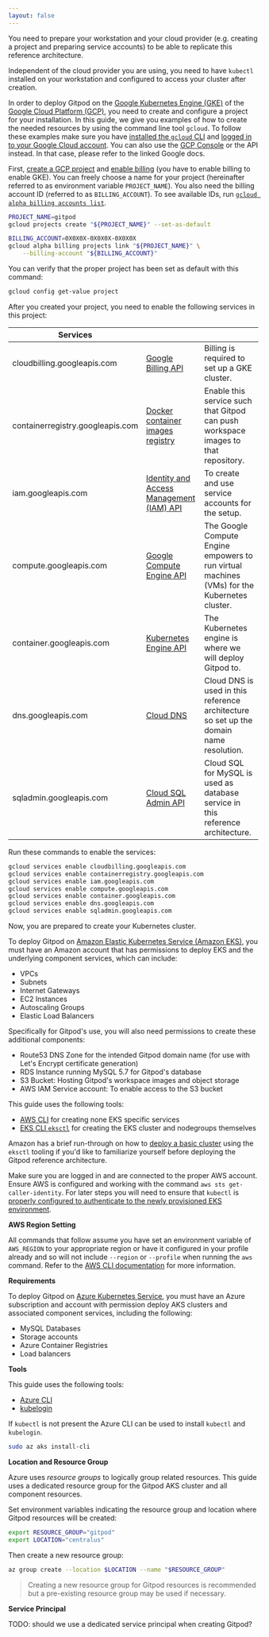 ```yaml
---
layout: false
---
```


<script lang="ts">
  import CloudPlatformToggle from "$lib/components/docs/cloud-platform-toggle.svelte";
</script>

You need to prepare your workstation and your cloud provider (e.g. creating a project and preparing service accounts) to be able to replicate this reference architecture.

Independent of the cloud provider you are using, you need to have `kubectl` installed on your workstation and configured to access your cluster after creation.

<CloudPlatformToggle id="cloud-platform-toggle-preparations">

<div slot="gcp">

In order to deploy Gitpod on the [Google Kubernetes Engine (GKE)](https://cloud.google.com/kubernetes-engine) of the [Google Cloud Platform (GCP)](https://cloud.google.com/docs), you need to create and configure a project for your installation. In this guide, we give you examples of how to create the needed resources by using the command line tool `gcloud`. To follow these examples make sure you have [installed the `gcloud` CLI](https://cloud.google.com/sdk/docs/install) and [logged in to your Google Cloud account](https://cloud.google.com/sdk/gcloud/reference/auth/login). You can also use the [GCP Console](https://console.cloud.google.com/) or the API instead. In that case, please refer to the linked Google docs.

First, [create a GCP project](https://cloud.google.com/resource-manager/docs/creating-managing-projects) and [enable billing](https://cloud.google.com/billing/docs/concepts) (you have to enable billing to enable GKE). You can freely choose a name for your project (hereinafter referred to as environment variable `PROJECT_NAME`). You also need the billing account ID (referred to as `BILLING_ACCOUNT`). To see available lDs, run [`gcloud alpha billing accounts list`](https://cloud.google.com/sdk/gcloud/reference/alpha/billing/accounts/list).

```bash
PROJECT_NAME=gitpod
gcloud projects create "${PROJECT_NAME}" --set-as-default

BILLING_ACCOUNT=0X0X0X-0X0X0X-0X0X0X
gcloud alpha billing projects link "${PROJECT_NAME}" \
    --billing-account "${BILLING_ACCOUNT}"
```

You can verify that the proper project has been set as default with this command:

```bash
gcloud config get-value project
```

After you created your project, you need to enable the following services in this project:

| Services                         |                                                                                              |                                                                                              |
| -------------------------------- | -------------------------------------------------------------------------------------------- | -------------------------------------------------------------------------------------------- |
| cloudbilling.googleapis.com      | [Google Billing API](https://cloud.google.com/billing/docs/reference/rest)                   | Billing is required to set up a GKE cluster.                                                 |
| containerregistry.googleapis.com | [Docker container images registry](https://cloud.google.com/container-registry)              | Enable this service such that Gitpod can push workspace images to that repository.           |
| iam.googleapis.com               | [Identity and Access Management (IAM) API](https://cloud.google.com/iam/docs/reference/rest) | To create and use service accounts for the setup.                                            |
| compute.googleapis.com           | [Google Compute Engine API](https://cloud.google.com/compute/docs/reference/rest/v1)         | The Google Compute Engine empowers to run virtual machines (VMs) for the Kubernetes cluster. |
| container.googleapis.com         | [Kubernetes Engine API](https://cloud.google.com/kubernetes-engine/docs/reference/rest)      | The Kubernetes engine is where we will deploy Gitpod to.                                     |
| dns.googleapis.com               | [Cloud DNS](https://cloud.google.com/dns/docs/reference/v1)                                  | Cloud DNS is used in this reference architecture so set up the domain name resolution.       |
| sqladmin.googleapis.com          | [Cloud SQL Admin API](https://cloud.google.com/sql/docs/mysql/admin-api)                     | Cloud SQL for MySQL is used as database service in this reference architecture.              |

Run these commands to enable the services:

```bash
gcloud services enable cloudbilling.googleapis.com
gcloud services enable containerregistry.googleapis.com
gcloud services enable iam.googleapis.com
gcloud services enable compute.googleapis.com
gcloud services enable container.googleapis.com
gcloud services enable dns.googleapis.com
gcloud services enable sqladmin.googleapis.com
```

Now, you are prepared to create your Kubernetes cluster.

</div>

<div slot="aws">

To deploy Gitpod on [Amazon Elastic Kubernetes Service (Amazon EKS)](https://docs.aws.amazon.com/eks/latest/userguide/what-is-eks.html), you must have an Amazon account that has permissions to deploy EKS and the underlying component services, which can include:

- VPCs
- Subnets
- Internet Gateways
- EC2 Instances
- Autoscaling Groups
- Elastic Load Balancers

Specifically for Gitpod's use, you will also need permissions to create these additional components:

- Route53 DNS Zone for the intended Gitpod domain name (for use with Let's Encrypt certificate generation)
- RDS Instance running MySQL 5.7 for Gitpod's database
- S3 Bucket: Hosting Gitpod's workspace images and object storage
- AWS IAM Service account: To enable access to the S3 bucket

This guide uses the following tools:

- [AWS CLI](https://aws.amazon.com/cli/) for creating none EKS specific services
- [EKS CLI `eksctl`](https://eksctl.io/) for creating the EKS cluster and nodegroups themselves

Amazon has a brief run-through on how to [deploy a basic cluster](https://docs.aws.amazon.com/eks/latest/userguide/getting-started-eksctl.html) using the `eksctl` tooling if you'd like to familiarize yourself before deploying the Gitpod reference architecture.

Make sure you are logged in and are connected to the proper AWS account. Ensure AWS is configured and working with the command `aws sts get-caller-identity`. For later steps you will need to ensure that `kubectl` is [properly configured to authenticate to the newly provisioned EKS environment](https://docs.aws.amazon.com/eks/latest/userguide/create-kubeconfig.html).

**AWS Region Setting**

All commands that follow assume you have set an environment variable of `AWS_REGION` to your appropriate region or have it configured in your profile already and so will not include `--region` or `--profile` when running the `aws` command. Refer to the [AWS CLI documentation](https://docs.aws.amazon.com/cli/latest/userguide/cli-configure-envvars.html) for more information.

</div>

<div slot="azure">

**Requirements**

To deploy Gitpod on [Azure Kubernetes Service](https://docs.microsoft.com/en-us/azure/aks/intro-kubernetes), you must have an Azure subscription and account with permission deploy AKS clusters and associated component services, including the following:

- MySQL Databases
- Storage accounts
- Azure Container Registries
- Load balancers

**Tools**

This guide uses the following tools:

- [Azure CLI](https://docs.microsoft.com/en-us/cli/azure/get-started-with-azure-cli)
- [kubelogin](https://github.com/Azure/kubelogin)

If `kubectl` is not present the Azure CLI can be used to install `kubectl`  and `kubelogin`.

```bash
sudo az aks install-cli
```

**Location and Resource Group**

Azure uses _resource groups_ to logically group related resources. This guide uses a dedicated resource group for the Gitpod AKS cluster and all component resources.

Set environment variables indicating the resource group and location where Gitpod resources will be created:

```bash
export RESOURCE_GROUP="gitpod"
export LOCATION="centralus"
```

Then create a new resource group:

```bash
az group create --location $LOCATION --name "$RESOURCE_GROUP"
```

> Creating a new resource group for Gitpod resources is recommended but a pre-existing resource group may be used if necessary.

**Service Principal**

TODO: should we use a dedicated service principal when creating Gitpod?

</div>

</CloudPlatformToggle>
